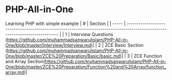 # PHP-All-in-One
Learning PHP with simple example
| #     |                                                           Section                                                            |
| ----- | :-------------------------------------------------------------------------------------------------------------------------:  |
| 1     | Interview Questions (https://github.com/muhammadsanwarulislam/PHP-All-in-One/blob/master/Interview/Interview.md)|
| 2     | ZCE Basic Section (https://github.com/muhammadsanwarulislam/PHP-All-in-One/blob/master/ZCE%20Preparation/Basic/basic.md)|
| 3     | ZCE Function and Array Section(https://github.com/muhammadsanwarulislam/PHP-All-in-One/blob/master/ZCE%20Preparation/Function%20and%20Array/function_array.md)|

